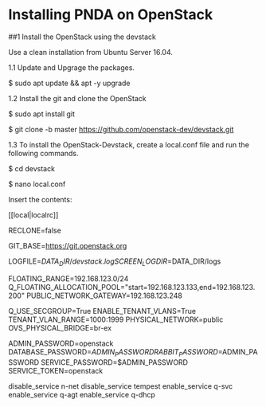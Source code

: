 # Installing PNDA on OpenStack

##1 Install the OpenStack using the devstack

Use a clean installation from Ubuntu Server 16.04. 

1.1 Update and Upgrage the packages.

$ sudo apt update && apt -y upgrade

1.2 Install the git and clone the OpenStack

$ sudo apt install git

$ git clone -b master https://github.com/openstack-dev/devstack.git

1.3 To install the OpenStack-Devstack, create a local.conf file and run the following commands.

$ cd devstack

$ nano local.conf

Insert the contents:

[[local|localrc]]

RECLONE=false

GIT_BASE=https://git.openstack.org

LOGFILE=$DATA_DIR/devstack.log
SCREEN_LOGDIR=$DATA_DIR/logs

FLOATING_RANGE=192.168.123.0/24
Q_FLOATING_ALLOCATION_POOL="start=192.168.123.133,end=192.168.123.200"
PUBLIC_NETWORK_GATEWAY=192.168.123.248

Q_USE_SECGROUP=True
ENABLE_TENANT_VLANS=True
TENANT_VLAN_RANGE=1000:1999
PHYSICAL_NETWORK=public
OVS_PHYSICAL_BRIDGE=br-ex

ADMIN_PASSWORD=openstack
DATABASE_PASSWORD=$ADMIN_PASSWORD
RABBIT_PASSWORD=$ADMIN_PASSWORD
SERVICE_PASSWORD=$ADMIN_PASSWORD
SERVICE_TOKEN=openstack

disable_service n-net
disable_service tempest
enable_service q-svc
enable_service q-agt
enable_service q-dhcp
